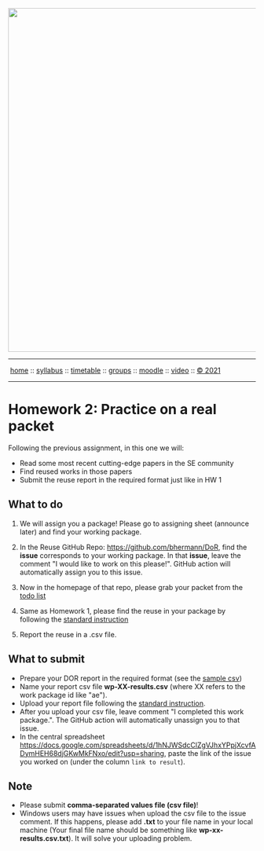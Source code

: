 <a name=top>
<a href="http://tiny.cc/se21"><img  width=700
  src="https://raw.githubusercontent.com/txt/se21/master/docs/img/femse.png"></a>
<hr>
<p>
&nbsp;<a href="https://tiny.cc/se21">home</a> ::
<a href="https://github.com/txt/se21/blob/master/docs/syllabus.md#top">syllabus</a> ::
<a href="https://github.com/txt/se21/blob/master/docs/syllabus.md#timetable">timetable</a> ::
<a href="https://docs.google.com/spreadsheets/d/1KKskduN7m1R3WYhQTLyWJgxkAvrp2UV-LEu5JWN26xo/edit#gid=0">groups</a> ::
<a href="https://moodle-courses2122.wolfware.ncsu.edu/course/view.php?id=3211">moodle</a> ::
<a href="https://ncsu.hosted.panopto.com/Panopto/Pages/Sessions/List.aspx#folderID=a5998f03-01df-4c6c-91c1-ad80003f3c7c">video</a> ::
<a href="https://github.com/txt/se21/blob/master/LICENSE.md#top">&copy; 2021</a>
<br>
<hr>

# Homework 2: Practice on a real packet 


Following the previous assignment, in this one we will:
  
- Read some most recent cutting-edge papers in the SE community
- Find reused works in those papers
- Submit the reuse report in the required format just like in HW 1

## What to do
1. We will assign you a package! Please go to assigning sheet (announce later) and find your working package.
  
2. In the Reuse GitHub Repo: https://github.com/bhermann/DoR, find the **issue** corresponds to your working package. In that **issue**, leave the comment "I would like to work on this please!". GitHub action will automatically assign you to this issue.
  
3. Now in the homepage of that repo, please grab your packet from the [todo list](https://github.com/bhermann/DoR/tree/main/workflow/todo) 
  
4. Same as Homework 1, please find the reuse in your package by following the [standard instruction](https://github.com/bhermann/DoR/blob/main/workflow/coding_guide.md)
  
5. Report the reuse in a .csv file.
 
  
## What to submit

- Prepare your DOR report in the required format (see the [sample csv](https://github.com/bhermann/DoR/blob/main/workflow/results-sample.csv))
- Name your report csv file **wp-XX-results.csv** (where XX refers to the work package id like "ae").
- Upload your report file following the [standard instruction](https://github.com/bhermann/DoR/blob/main/workflow/coding_guide.md).
- After you upload your csv file, leave comment "I completed this work package.". The GitHub action will automatically unassign you to that issue.
- In the central spreadsheet https://docs.google.com/spreadsheets/d/1hNJWSdcClZgVJhxYPpjXcvfADymHEH68djGKwMkFNxo/edit?usp=sharing, paste the link of the issue you worked on (under the column `link to result`).
  
## Note
  
- Please submit **comma-separated values file (csv file)**!
- Windows users may have issues when upload the csv file to the issue comment. If this happens, please add **.txt** to your file name in your local machine (Your final file name should be something like **wp-xx-results.csv.txt**). It will solve your uploading problem.
